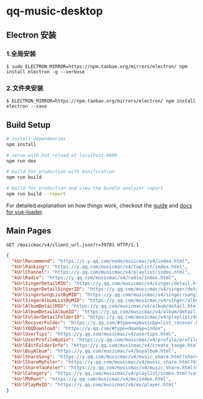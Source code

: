 # qq-music-desktop

## Electron 安装
### 1.全局安装
`
$ sudo ELECTRON_MIRROR=https://npm.taobao.org/mirrors/electron/ npm install electron -g --verbose
`
### 2.文件夹安装
`
$ ELECTRON_MIRROR=https://npm.taobao.org/mirrors/electron/ npm install electron --save
`

## Build Setup

``` bash
# install dependencies
npm install

# serve with hot reload at localhost:8080
npm run dev

# build for production with minification
npm run build

# build for production and view the bundle analyzer report
npm run build --report
```

For detailed explanation on how things work, checkout the [guide](http://vuejs-templates.github.io/webpack/) and [docs for vue-loader](http://vuejs.github.io/vue-loader).

## Main Pages
`GET /musicmac/v4/client_url.json?r=39781 HTTP/1.1`

```json
{
  "kUrlRecommend": "https://c.y.qq.com/node/musicmac/v4/index.html",
  "kUrlRanking": "https://y.qq.com/musicmac/v4/toplist/index.html",
  "kUrlChannel": "https://y.qq.com/musicmac/v4/playlist/index.html",
  "kUrlRadio": "https://y.qq.com/musicmac/v4/radio/index.html",
  "kUrlSingerDetailMID": "https://y.qq.com/musicmac/v4/singer/detail.html?singermid=%@",
  "kUrlSingerDetailSingerID": "https://y.qq.com/musicmac/v4/singer/detail.html?singerid=%@",
  "kUrlSingerSongListByMID": "https://y.qq.com/musicmac/v4/singer/songlist.html?singermid=%@",
  "kUrlSingerAlbumListByMID": "https://y.qq.com/musicmac/v4/singer/albumlist.html?singermid=%@",
  "kUrlAlbumDetailMID": "https://y.qq.com/musicmac/v4/album/detail.html?albummid=%@",
  "kUrlAlbumDetailAlbumID": "https://y.qq.com/musicmac/v4/album/detail.html?albumid=%@",
  "kUrlFolderDetailFolderID": "https://y.qq.com/musicmac/v4/playlist/detail.html?id=%@",
  "kUrlRecoverFolder": "https://y.qq.com/#type=mymusic&p=list_recover.html",
  "kUrlYQQDownload": "https://y.qq.com/#type=down&p=index",
  "kUrlUserTips": "https://y.qq.com/musicmac/v4/usertips.html",
  "kUrlUserProfileByUin": "https://y.qq.com/musicmac/v4/profile/profile.html?uin=%@",
  "kUrlEditFolderInfo": "https://y.qq.com/musicmac/v4/create_taoge.html?dirid=%@",
  "kUrlBuyAlbum": "https://y.qq.com/musicmac/v4/buyalbum.html",
  "kUrlShareSong": "https://y.qq.com/musicmac/v4/music_share.html?sharetype=0&id=%@",
  "kUrlShareMyFoler": "https://y.qq.com/musicmac/v4/music_share.html?dirid=%@&sharetype=3",
  "kUrlShareTaoFoler": "https://y.qq.com/musicmac/v4/music_share.html?dirid=%@&sharetype=2",
  "kUrlCategory": "https://y.qq.com/musicmac/v4/playlist/index.html?categoryId=%@",
  "kUrlMVRoot": "https://y.qq.com/musicmac/v4/mv/index.html",
  "kUrlPlayMvID": "https://y.qq.com/musicmac/v4/mv/player.html"
}
```
